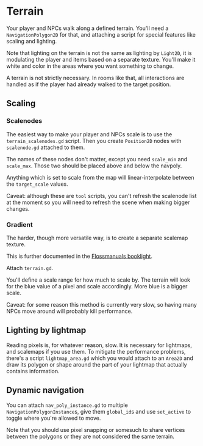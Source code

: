 # Terrain

Your player and NPCs walk along a defined terrain. You'll need a `NavigationPolygon2D`
for that, and attaching a script for special features like scaling and lighting.

Note that lighting on the terrain is not the same as lighting by `Light2D`, it is modulating
the player and items based on a separate texture. You'll make it white and color in the areas
where you want something to change.

A terrain is not strictly necessary. In rooms like that, all interactions are handled
as if the player had already walked to the target position.

## Scaling

### Scalenodes

The easiest way to make your player and NPCs scale is to use the `terrain_scalenodes.gd`
script. Then you create `Position2D` nodes with `scalenode.gd` attached to them.

The names of these nodes don't matter, except you need `scale_min` and `scale_max`.
Those two should be placed above and below the navpoly.

Anything which is set to scale from the map will linear-interpolate between the `target_scale`
values.

Caveat: although these are `tool` scripts, you can't refresh the scalenode list at the
moment so you will need to refresh the scene when making bigger changes.

### Gradient

The harder, though more versatile way, is to create a separate scalemap texture.

This is further documented in the [Flossmanuals booklight](https://fr.flossmanuals.net/creating-point-and-click-games-with-escoria/lightening/).

Attach `terrain.gd`.

You'll define a scale range for how much to scale by. The terrain will look for the blue
value of a pixel and scale accordingly. More blue is a bigger scale.

Caveat: for some reason this method is currently very slow, so having many NPCs move
around will probably kill performance.

## Lighting by lightmap

Reading pixels is, for whatever reason, slow. It is necessary for lightmaps, and scalemaps
if you use them. To mitigate the performance problems, there's a script `lightmap_area.gd`
which you would attach to an `Area2D` and draw its polygon or shape around the part of
your lightmap that actually contains information.

## Dynamic navigation

You can attach `nav_poly_instance.gd` to multiple `NavigationPolygonInstance`s, give
them `global_id`s and use `set_active` to toggle where you're allowed to move.

Note that you should use pixel snapping or somesuch to share vertices between the
polygons or they are not considered the same terrain.

